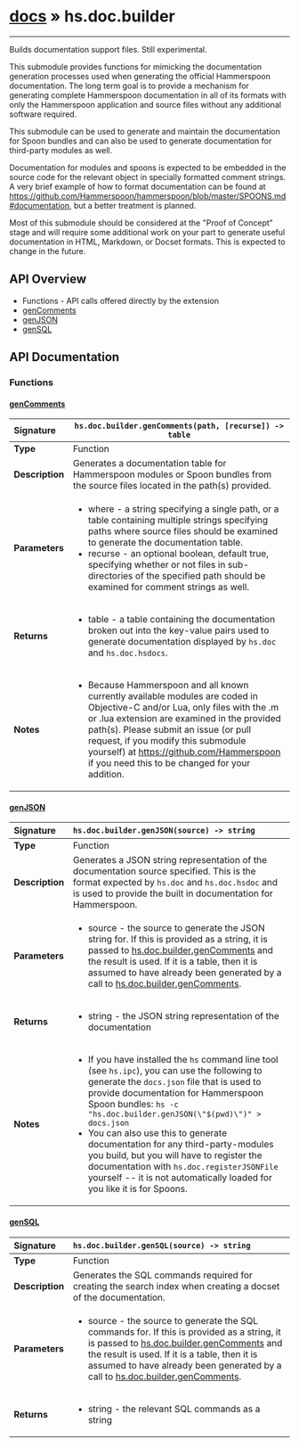 # [docs](index.md) » hs.doc.builder
---

Builds documentation support files.  Still experimental.

This submodule provides functions for mimicking the documentation generation processes used when generating the official Hammerspoon documentation.  The long term goal is to provide a mechanism for generating complete Hammerspoon documentation in all of its formats with only the Hammerspoon application and source files without any additional software required.

This submodule can be used to generate and maintain the documentation for Spoon bundles and can also be used to generate documentation for third-party modules as well.

Documentation for modules and spoons is expected to be embedded in the source code for the relevant object in specially formatted comment strings.  A very brief example of how to format documentation can be found at https://github.com/Hammerspoon/hammerspoon/blob/master/SPOONS.md#documentation, but a better treatment is planned.

Most of this submodule should be considered at the "Proof of Concept" stage and will require some additional work on your part to generate useful documentation in HTML, Markdown, or Docset formats.  This is expected to change in the future.

## API Overview
* Functions - API calls offered directly by the extension
 * [genComments](#gencomments)
 * [genJSON](#genjson)
 * [genSQL](#gensql)

## API Documentation

### Functions

#### [genComments](#gencomments)
| <span style="float: left;">**Signature**</span> | <span style="float: left;">`hs.doc.builder.genComments(path, [recurse]) -> table` </span>                                                          |
| -----------------------------------------------------|---------------------------------------------------------------------------------------------------------|
| **Type**                                             | Function                                                                                         |
| **Description**                                      | Generates a documentation table for Hammerspoon modules or Spoon bundles from the source files located in the path(s) provided.                                                                                         |
| **Parameters**                                       | <ul><li>where - a string specifying a single path, or a table containing multiple strings specifying paths where source files should be examined to generate the documentation table.</li><li>recurse - an optional boolean, default true, specifying whether or not files in sub-directories of the specified path should be examined for comment strings as well.</li></ul> |
| **Returns**                                          | <ul><li>table - a table containing the documentation broken out into the key-value pairs used to generate documentation displayed by `hs.doc` and `hs.doc.hsdocs`.</li></ul>          |
| **Notes**                                            | <ul><li>Because Hammerspoon and all known currently available modules are coded in Objective-C and/or Lua, only files with the .m or .lua extension are examined in the provided path(s).  Please submit an issue (or pull request, if you modify this submodule yourself) at https://github.com/Hammerspoon if you need this to be changed for your addition.</li></ul>                |

#### [genJSON](#genjson)
| <span style="float: left;">**Signature**</span> | <span style="float: left;">`hs.doc.builder.genJSON(source) -> string` </span>                                                          |
| -----------------------------------------------------|---------------------------------------------------------------------------------------------------------|
| **Type**                                             | Function                                                                                         |
| **Description**                                      | Generates a JSON string representation of the documentation source specified. This is the format expected by `hs.doc` and `hs.doc.hsdoc` and is used to provide the built in documentation for Hammerspoon.                                                                                         |
| **Parameters**                                       | <ul><li>source - the source to generate the JSON string for.  If this is provided as a string, it is passed to [hs.doc.builder.genComments](#genComments) and the result is used.  If it is a table, then it is assumed to have already been generated by a call to [hs.doc.builder.genComments](#genComments).</li></ul> |
| **Returns**                                          | <ul><li>string - the JSON string representation of the documentation</li></ul>          |
| **Notes**                                            | <ul><li>If you have installed the `hs` command line tool (see `hs.ipc`), you can use the following to generate the `docs.json` file that is used to provide documentation for Hammerspoon Spoon bundles: `hs -c "hs.doc.builder.genJSON(\"$(pwd)\")" > docs.json`</li><li>You can also use this to generate documentation for any third-party-modules you build, but you will have to register the documentation with `hs.doc.registerJSONFile` yourself -- it is not automatically loaded for you like it is for Spoons.</li></ul>                |

#### [genSQL](#gensql)
| <span style="float: left;">**Signature**</span> | <span style="float: left;">`hs.doc.builder.genSQL(source) -> string` </span>                                                          |
| -----------------------------------------------------|---------------------------------------------------------------------------------------------------------|
| **Type**                                             | Function                                                                                         |
| **Description**                                      | Generates the SQL commands required for creating the search index when creating a docset of the documentation.                                                                                         |
| **Parameters**                                       | <ul><li>source - the source to generate the SQL commands for.  If this is provided as a string, it is passed to [hs.doc.builder.genComments](#genComments) and the result is used.  If it is a table, then it is assumed to have already been generated by a call to [hs.doc.builder.genComments](#genComments).</li></ul> |
| **Returns**                                          | <ul><li>string - the relevant SQL commands as a string</li></ul>          |


